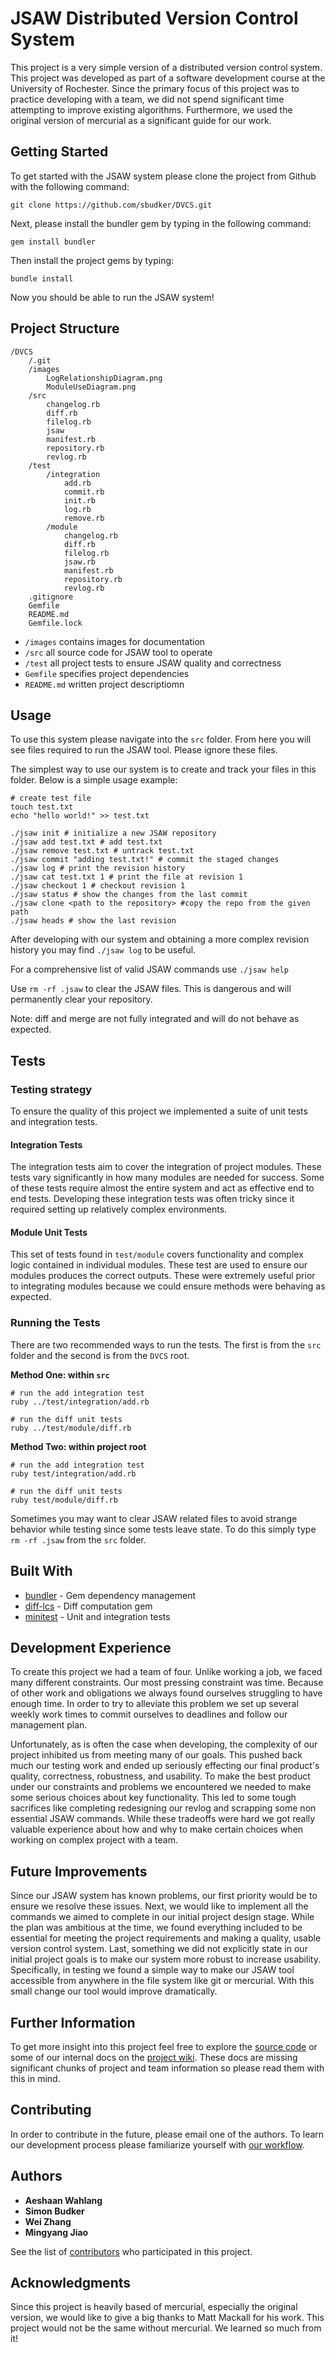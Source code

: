# JSAW Distributed Version Control System

This project is a very simple version of a distributed version control system. This project was developed as part of a software development course at the University of Rochester. Since the primary focus of this project was to practice developing with a team, we did not spend significant time attempting to improve existing algorithms. Furthermore, we used the original version of mercurial as a significant guide for our work.

## Getting Started

To get started with the JSAW system please clone the project from Github with the following command:

`git clone https://github.com/sbudker/DVCS.git`

Next, please install the bundler gem by typing in the following command:

`gem install bundler`

Then install the project gems by typing:

`bundle install`

Now you should be able to run the JSAW system!

## Project Structure

```
/DVCS
	/.git
	/images
		LogRelationshipDiagram.png
		ModuleUseDiagram.png
	/src
		changelog.rb
		diff.rb
		filelog.rb
		jsaw
		manifest.rb
		repository.rb
		revlog.rb
	/test
		/integration
			add.rb
			commit.rb
			init.rb
			log.rb
			remove.rb
		/module
			changelog.rb
			diff.rb
			filelog.rb
			jsaw.rb
			manifest.rb
			repository.rb
			revlog.rb
	.gitignore
	Gemfile
	README.md
	Gemfile.lock
```

- `/images` contains images for documentation
- `/src` all source code for JSAW tool to operate
- `/test` all project tests to ensure JSAW quality and correctness
-  `Gemfile` specifies project dependencies 
-  `README.md` written project descriptiomn
 
## Usage

To use this system please navigate into the `src` folder. From here you will see files required to run the JSAW tool. Please ignore these files. 

The simplest way to use our system is to create and track your files in this folder. Below is a simple usage example:

```
# create test file
touch test.txt
echo "hello world!" >> test.txt

./jsaw init # initialize a new JSAW repository
./jsaw add test.txt # add test.txt 
./jsaw remove test.txt # untrack test.txt
./jsaw commit "adding test.txt!" # commit the staged changes
./jsaw log # print the revision history
./jsaw cat test.txt 1 # print the file at revision 1
./jsaw checkout 1 # checkout revision 1
./jsaw status # show the changes from the last commit
./jsaw clone <path to the repository> #copy the repo from the given path
./jsaw heads # show the last revision
```

After developing with our system and obtaining a more complex revision history you may find `./jsaw log` to be useful.

For a comprehensive list of valid JSAW commands use `./jsaw help`

Use `rm -rf .jsaw` to clear the JSAW files. This is dangerous and will permanently clear your repository.

Note: diff and merge are not fully integrated and will do not behave as expected.

## Tests

### Testing strategy

To ensure the quality of this project we implemented a suite of unit tests and integration tests. 

#### Integration Tests

The integration tests aim to cover the integration of project modules. These tests vary significantly in how many modules are needed for success. Some of these tests require almost the entire system and act as effective end to end tests. Developing these integration tests was often tricky since it required setting up relatively complex environments.

#### Module Unit Tests

This set of tests found in `test/module` covers functionality and complex logic contained in individual modules. These test are used to ensure our modules produces the correct outputs. These were extremely useful prior to integrating modules because we could ensure methods were behaving as expected.

### Running the Tests

There are two recommended ways to run the tests. The first is from the `src` folder and the second is from the `DVCS` root. 

**Method One: within `src`**

```
# run the add integration test
ruby ../test/integration/add.rb 

# run the diff unit tests
ruby ../test/module/diff.rb 
```

**Method Two: within project root**

```
# run the add integration test
ruby test/integration/add.rb 

# run the diff unit tests
ruby test/module/diff.rb 
```

Sometimes you may want to clear JSAW related files to avoid strange behavior while testing since some tests leave state. To do this simply type `rm -rf .jsaw` from the `src` folder.

## Built With

- [bundler](https://bundler.io/) - Gem dependency management 
- [diff-lcs](https://github.com/halostatue/diff-lcs) - Diff computation gem
- [minitest](https://github.com/seattlerb/minitest) - Unit and integration tests

## Development Experience

To create this project we had a team of four. Unlike working a job, we faced many different constraints. Our most pressing constraint was time. Because of other work and obligations we always found ourselves struggling to have enough time. In order to try to alleviate this problem we set up several weekly work times to commit ourselves to deadlines and follow our management plan.

Unfortunately, as is often the case when developing, the complexity of our project inhibited us from meeting many of our goals. This pushed back much our testing work and ended up seriously effecting our final product's quality, correctness, robustness, and usability. To make the best product under our constraints and problems we encountered we needed to make some serious choices about key functionality. This led to some tough sacrifices like completing redesigning our revlog and scrapping some non essential JSAW commands. While these tradeoffs were hard we got really valuable experience about how and why to make certain choices when working on complex project with a team.

## Future Improvements

Since our JSAW system has known problems, our first priority would be to ensure we resolve these issues. Next, we would like to implement all the commands we aimed to complete in our initial project design stage. While the plan was ambitious at the time, we found everything included to be essential for meeting the project requirements and making a quality, usable version control system. Last, something we did not explicitly state in our initial project goals is to make our system more robust to increase usability. Specifically, in testing we found a simple way to make our JSAW tool accessible from anywhere in the file system like git or mercurial. With this small change our tool would improve dramatically. 

## Further Information

To get more insight into this project feel free to explore the [source code](https://github.com/sbudker/DVCS) or some of our internal docs on the [project wiki](https://github.com/sbudker/DVCS/wiki). These docs are missing significant chunks of project and team information so please read them with this in mind. 


## Contributing

In order to contribute in the future, please email one of the authors. To learn our development process please familiarize yourself with [our workflow](https://github.com/sbudker/DVCS/wiki/Workflow#workflow).


## Authors

- **Aeshaan Wahlang** 
- **Simon Budker**
- **Wei Zhang**
- **Mingyang Jiao** 

See the list of [contributors](https://github.com/sbudker/DVCS/graphs/contributors) who participated in this project.

## Acknowledgments

Since this project is heavily based of mercurial, especially the original version, we would like to give a big thanks to Matt Mackall for his work.  This project would not be the same without mercurial. We learned so much from it!
